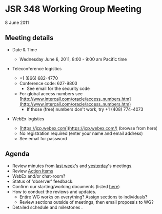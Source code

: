 # JSR 348 Working Group Meeting  
8 June 2011

## Meeting details

*   Date & Time
    *   Wednesday June 8, 2011, 8:00 - 9:00 am Pacific time  

*   Teleconference logistics
    *   +1 (866) 682-4770
    *   Conference code: 627-9803
        *   See email for the security code
    *   For global access numbers see [http://www.intercall.com/oracle/access_numbers.htm](http://www.intercall.com/oracle/access_numbers.htm)
        *   If those (free) numbers don't work, try +1 (408) 774-4073
*   WebEx[](https://jcp.webex.com/jcp/j.php?ED=144242297&UID=491098062&PW=NMDI4ZjE2NmQ4&RT=MiM0) logistics
    *   [https://jcp.webex.com](https://jcp.webex.com/) (browse from here)
    *   No registration required (enter your name and email address)
    *   See email for password

## **Agenda**

*   Review minutes from [last week](/files/Meeting%20Materials/2011-06-01-Minutes.md)'s and [yesterday](/files/Meeting%20Materials/2011-06-07-Minutes.md)'s meetings.
*   Review [Action Items](/files/Working%20documents/AIs.md)
*   WebEx and/or chat-room?
*   Status of 'observer' feedback.
*   Confirm our starting/working documents (listed [here](http://java.net/projects/jsr348/pages/WorkingDocuments))
*   How to conduct the reviews and updates.
    *   Entire WG works on everything? Assign sections to individuals?
    *   Review sections outside of meetings, then email proposals to WG?
*   Detailed schedule and milestones .